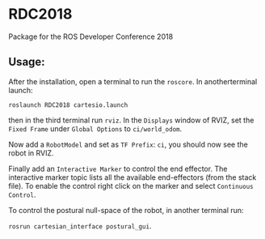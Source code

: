 # RDC2018
Package for the ROS Developer Conference 2018

Usage:
------
After the installation, open a terminal to run the ```roscore```.
In anotherterminal launch:

```roslaunch RDC2018 cartesio.launch```

then in the third terminal run ```rviz```.
In the ```Displays``` window of RVIZ, set the ```Fixed Frame``` under ```Global Options``` to ```ci/world_odom```. 

Now add a ```RobotModel``` and set as ```TF Prefix```: ```ci```, you should now see the robot in RVIZ. 

Finally add an ```Interactive Marker``` to control the end effector. The interactive marker topic lists all the available end-effectors (from the stack file). To enable the control right click on the marker and select ```Continuous Control```.

To control the postural null-space of the robot, in another terminal run:

```rosrun cartesian_interface postural_gui```.
